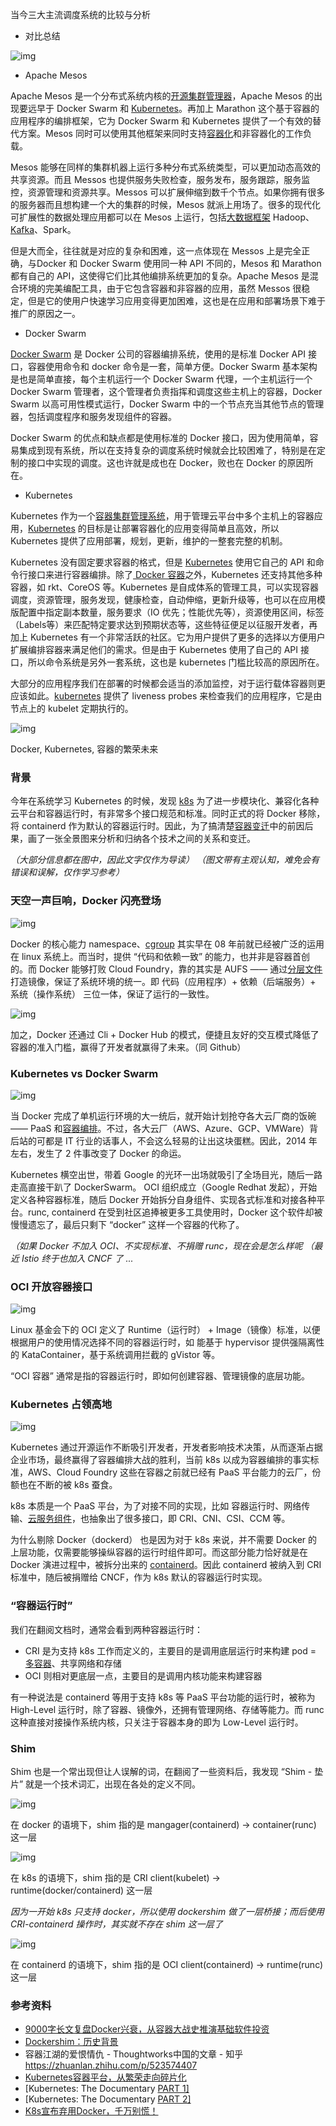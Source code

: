 当今三大主流调度系统的比较与分析

- 对比总结

![img](https://pica.zhimg.com/80/v2-d9d1c38c3f3bdd4678e3920b0d2f7d1b_1440w.webp?source=1def8aca)

- Apache Mesos

Apache Mesos 是一个分布式系统内核的[开源集群管理器](https://www.zhihu.com/search?q=开源集群管理器&search_source=Entity&hybrid_search_source=Entity&hybrid_search_extra={"sourceType"%3A"answer"%2C"sourceId"%3A1961358160})，Apache Mesos 的出现要远早于 Docker Swarm 和 [Kubernetes](https://link.zhihu.com/?target=http%3A//mp.weixin.qq.com/s%3F__biz%3DMzI0MDQ4MTM5NQ%3D%3D%26mid%3D2247509555%26idx%3D2%26sn%3Df0b3649bf14efc4f85ca3914578caff8%26chksm%3De918c32fde6f4a39636f074405cd32c67cbb8d00c09940402d37c0eb14557c378bd679461b83%26scene%3D21%23wechat_redirect)。再加上 Marathon 这个基于容器的应用程序的编排框架，它为 Docker Swarm 和 Kubernetes 提供了一个有效的替代方案。Mesos 同时可以使用其他框架来同时支持[容器化](https://www.zhihu.com/search?q=容器化&search_source=Entity&hybrid_search_source=Entity&hybrid_search_extra={"sourceType"%3A"answer"%2C"sourceId"%3A1961358160})和非容器化的工作负载。

Mesos 能够在同样的集群机器上运行多种分布式系统类型，可以更加动态高效的共享资源。而且 Messos 也提供服务失败检查，服务发布，服务跟踪，服务监控，资源管理和资源共享。Messos 可以扩展伸缩到数千个节点。如果你拥有很多的服务器而且想构建一个大的集群的时候，Mesos 就派上用场了。很多的现代化可扩展性的数据处理应用都可以在 Mesos 上运行，包括[大数据框架](https://www.zhihu.com/search?q=大数据框架&search_source=Entity&hybrid_search_source=Entity&hybrid_search_extra={"sourceType"%3A"answer"%2C"sourceId"%3A1961358160}) Hadoop、[Kafka](https://link.zhihu.com/?target=http%3A//mp.weixin.qq.com/s%3F__biz%3DMzI0MDQ4MTM5NQ%3D%3D%26mid%3D2247511053%26idx%3D2%26sn%3D94e494c5bedf0da4ba422420cacb3ed7%26chksm%3De918c911de6f400737153e871fef36244dea9c2d7ee423ba89e27b659750b158a7b99aee7213%26scene%3D21%23wechat_redirect)、Spark。

但是大而全，往往就是对应的复杂和困难，这一点体现在 Messos 上是完全正确，与Docker 和 Docker Swarm 使用同一种 API 不同的，Mesos 和 Marathon 都有自己的 API，这使得它们比其他编排系统更加的复杂。Apache Mesos 是混合环境的完美编配工具，由于它包含容器和非容器的应用，虽然 Messos 很稳定，但是它的使用户快速学习应用变得更加困难，这也是在应用和部署场景下难于推广的原因之一。

- Docker Swarm

[Docker Swarm](https://link.zhihu.com/?target=http%3A//mp.weixin.qq.com/s%3F__biz%3DMzI0MDQ4MTM5NQ%3D%3D%26mid%3D2247487131%26idx%3D1%26sn%3Dab26a01288355ca29fe16a50346ec8cd%26chksm%3De91b6b87de6ce291af3ad05d9842b6ad45e62d9f9d86d7474a3f38f7ba8cc4feea9817d22060%26scene%3D21%23wechat_redirect) 是 Docker 公司的容器编排系统，使用的是标准 Docker API 接口，容器使用命令和 docker 命令是一套，简单方便。Docker Swarm 基本架构是也是简单直接，每个主机运行一个 Docker Swarm 代理，一个主机运行一个 Docker Swarm 管理者，这个管理者负责指挥和调度这些主机上的容器，Docker Swarm 以高可用性模式运行，Docker Swarm 中的一个节点充当其他节点的管理器，包括调度程序和服务发现组件的容器。

Docker Swarm 的优点和缺点都是使用标准的 Docker 接口，因为使用简单，容易集成到现有系统，所以在支持复杂的调度系统时候就会比较困难了，特别是在定制的接口中实现的调度。这也许就是成也在 Docker，败也在 Docker 的原因所在。

- Kubernetes

Kubernetes 作为一个[容器集群管理系统](https://www.zhihu.com/search?q=容器集群管理系统&search_source=Entity&hybrid_search_source=Entity&hybrid_search_extra={"sourceType"%3A"answer"%2C"sourceId"%3A1961358160})，用于管理云平台中多个主机上的容器应用，[Kubernetes](https://link.zhihu.com/?target=http%3A//mp.weixin.qq.com/s%3F__biz%3DMzI0MDQ4MTM5NQ%3D%3D%26mid%3D2247509120%26idx%3D2%26sn%3D7a1541742111f5faee1716aac58bbf28%26chksm%3De918c19cde6f488a1e67f9a83ced62449027412e90ab349027e458c9a68c15dfdadb2843db63%26scene%3D21%23wechat_redirect) 的目标是让部署容器化的应用变得简单且高效，所以 Kubernetes 提供了应用部署，规划，更新，维护的一整套完整的机制。

Kubernetes 没有固定要求容器的格式，但是 [Kubernetes](https://link.zhihu.com/?target=http%3A//mp.weixin.qq.com/s%3F__biz%3DMzI0MDQ4MTM5NQ%3D%3D%26mid%3D2247502359%26idx%3D1%26sn%3D8c16100c9731359b9864403183f44233%26chksm%3De918af0bde6f261da9f4960c0ed43e1552eeed9ff3ad0ba06bcfef75e3ba9e9d097e1c87a51c%26scene%3D21%23wechat_redirect) 使用它自己的 API 和命令行接口来进行容器编排。除了[ Docker 容器](https://link.zhihu.com/?target=http%3A//mp.weixin.qq.com/s%3F__biz%3DMzI0MDQ4MTM5NQ%3D%3D%26mid%3D2247486129%26idx%3D1%26sn%3D986d170f115071cbe676d211a0458008%26chksm%3De91b6fadde6ce6bb271dedda23acef2c031ee3bdd7d9e2034ceab9a9e2c65f2caa98932e9491%26scene%3D21%23wechat_redirect)之外，Kubernetes 还支持其他多种容器，如 rkt、CoreOS 等。Kubernetes 是自成体系的管理工具，可以实现容器调度，资源管理，服务发现，健康检查，自动伸缩，更新升级等，也可以在应用模版配置中指定副本数量，服务要求（IO 优先；性能优先等），资源使用区间，标签（Labels等）来匹配特定要求达到预期状态等，这些特征便足以征服开发者，再加上 Kubernetes 有一个非常活跃的社区。它为用户提供了更多的选择以方便用户扩展编排容器来满足他们的需求。但是由于 Kubernetes 使用了自己的 API 接口，所以命令系统是另外一套系统，这也是 kubernetes 门槛比较高的原因所在。

大部分的应用程序我们在部署的时候都会适当的添加监控，对于运行载体容器则更应该如此。[kubernetes](https://www.zhihu.com/search?q=kubernetes&search_source=Entity&hybrid_search_source=Entity&hybrid_search_extra={"sourceType"%3A"answer"%2C"sourceId"%3A1961358160}) 提供了 liveness probes 来检查我们的应用程序，它是由节点上的 kubelet 定期执行的。






![img](https://picx.zhimg.com/80/v2-8eab1606a489aa28545ed7f984f80b01_1440w.webp?source=1def8aca)

Docker, Kubernetes, 容器的繁荣未来

### 背景

今年在系统学习 Kubernetes 的时候，发现 [k8s](https://www.zhihu.com/search?q=k8s&search_source=Entity&hybrid_search_source=Entity&hybrid_search_extra={"sourceType"%3A"answer"%2C"sourceId"%3A2702169135}) 为了进一步模块化、兼容化各种云平台和容器运行时，有非常多个接口规范和标准。同时正式的将 Docker 移除，将 containerd 作为默认的容器运行时。因此，为了搞清楚[容器变迁](https://www.zhihu.com/search?q=容器变迁&search_source=Entity&hybrid_search_source=Entity&hybrid_search_extra={"sourceType"%3A"answer"%2C"sourceId"%3A2702169135})中的前因后果，画了一张全景图来分析和归纳各个技术之间的关系和变迁。

*（大部分信息都在图中，因此文字仅作为导读）
（图文带有主观认知，难免会有错误和误解，仅作学习参考）*

### 天空一声巨响，Docker 闪亮登场

![img](https://pica.zhimg.com/80/v2-2e5bff692825013e0537ec33fc1bde8e_1440w.webp?source=1def8aca)

Docker 的核心能力 namespace、[cgroup](https://www.zhihu.com/search?q=cgroup&search_source=Entity&hybrid_search_source=Entity&hybrid_search_extra={"sourceType"%3A"answer"%2C"sourceId"%3A2702169135}) 其实早在 08 年前就已经被广泛的运用在 linux 系统上。而当时，提供 “代码和依赖一致” 的能力，也并非是容器首创的。而 Docker 能够打败 Cloud Foundry，靠的其实是 AUFS —— 通过[分层文件](https://www.zhihu.com/search?q=分层文件&search_source=Entity&hybrid_search_source=Entity&hybrid_search_extra={"sourceType"%3A"answer"%2C"sourceId"%3A2702169135})打造镜像，保证了系统环境的统一。即 代码（应用程序）+ 依赖（后端服务）+ 系统（操作系统） 三位一体，保证了运行的一致性。

![img](https://picx.zhimg.com/80/v2-23eda6e9882ef84ac4f92543079b3f39_1440w.webp?source=1def8aca)

加之，Docker 还通过 Cli + Docker Hub 的模式，便捷且友好的交互模式降低了容器的准入门槛，赢得了开发者就赢得了未来。（同 Github）

### Kubernetes vs Docker Swarm

![img](https://pic1.zhimg.com/80/v2-ec7c2c677631f7fcb616166676501d43_1440w.webp?source=1def8aca)

当 Docker 完成了单机运行环境的大一统后，就开始计划抢夺各大云厂商的饭碗 —— PaaS 和[容器编排](https://www.zhihu.com/search?q=容器编排&search_source=Entity&hybrid_search_source=Entity&hybrid_search_extra={"sourceType"%3A"answer"%2C"sourceId"%3A2702169135})。不过，各大云厂（AWS、Azure、GCP、VMWare）背后站的可都是 IT 行业的话事人，不会这么轻易的让出这块蛋糕。因此，2014 年左右，发生了 2 件事改变了 Docker 的命运。

Kubernetes 横空出世，带着 Google 的光环一出场就吸引了全场目光，随后一路走高直接干趴了 DockerSwarm。
OCI 组织成立（Google Redhat 发起），开始定义各种容器标准，随后 Docker 开始拆分自身组件、实现各式标准和对接各种平台。runc, containerd 在受到社区追捧被更多工具使用时，Docker 这个软件却被慢慢遗忘了，最后只剩下 “docker” 这样一个容器的代称了。

*（如果 Docker 不加入 OCI、不实现标准、不捐赠 runc，现在会是怎么样呢
（最近 Istio 终于也加入 CNCF 了 ...*

### OCI 开放容器接口

![img](https://picx.zhimg.com/80/v2-505c8cfaeac6e5042330af60890c9813_1440w.webp?source=1def8aca)

Linux 基金会下的 OCI 定义了 Runtime（运行时） + Image（镜像）标准，以便根据用户的使用情况选择不同的容器运行时，如 能基于 hypervisor 提供强隔离性的 KataContainer，基于系统调用拦截的 gVistor 等。

“OCI 容器” 通常是指的容器运行时，即如何创建容器、管理镜像的底层功能。

### Kubernetes 占领高地

![img](https://pica.zhimg.com/80/v2-98750bc5070732faf351a1e71fd8d7a9_1440w.webp?source=1def8aca)

Kubernetes 通过开源运作不断吸引开发者，开发者影响技术决策，从而逐渐占据企业市场，最终赢得了容器编排大战的胜利，当前 k8s 以成为容器编排的事实标准，AWS、Cloud Foundry 这些在容器之前就已经有 PaaS 平台能力的云厂，份额也在不断的被 k8s 蚕食。

k8s 本质是一个 PaaS 平台，为了对接不同的实现，比如 容器运行时、网络传输、[云服务组件](https://www.zhihu.com/search?q=云服务组件&search_source=Entity&hybrid_search_source=Entity&hybrid_search_extra={"sourceType"%3A"answer"%2C"sourceId"%3A2702169135})，也抽象出了很多接口，即 CRI、CNI、CSI、CCM 等。

为什么剔除 Docker（dockerd） 也是因为对于 k8s 来说，并不需要 Docker 的上层功能，仅需要能够操纵容器的运行时组件即可。而这部分能力恰好就是在 Docker 演进过程中，被拆分出来的 [containerd](https://www.zhihu.com/search?q=containerd&search_source=Entity&hybrid_search_source=Entity&hybrid_search_extra={"sourceType"%3A"answer"%2C"sourceId"%3A2702169135})。因此 containerd 被纳入到 CRI 标准中，随后被捐赠给 CNCF，作为 k8s 默认的容器运行时实现。

### “容器运行时”

我们在翻阅文档时，通常会看到两种容器运行时：

- CRI 是为支持 k8s 工作而定义的，主要目的是调用底层运行时来构建 pod = [多容器](https://www.zhihu.com/search?q=多容器&search_source=Entity&hybrid_search_source=Entity&hybrid_search_extra={"sourceType"%3A"answer"%2C"sourceId"%3A2702169135})、共享网络和存储
- OCI 则相对更底层一点，主要目的是调用内核功能来构建容器

有一种说法是 containerd 等用于支持 k8s 等 PaaS 平台功能的运行时，被称为 High-Level 运行时，除了容器、镜像外，还拥有管理网络、存储等能力。而 runc 这种直接对接操作系统内核，只关注于容器本身的即为 Low-Level 运行时。

### Shim

Shim 也是一个常出现但让人误解的词，在翻阅了一些资料后，我发现 “Shim - 垫片” 就是一个技术词汇，出现在各处的定义不同。

![img](https://pica.zhimg.com/80/v2-c48f1605cadaf38cb90e1222da20aa51_1440w.webp?source=1def8aca)

在 docker 的语境下，shim 指的是 mangager(containerd) -> container(runc) 这一层

![img](https://pica.zhimg.com/80/v2-556e53e5bd8477861db967326775af6e_1440w.webp?source=1def8aca)

在 k8s 的语境下，shim 指的是 CRI client(kubelet) -> runtime(docker/containerd) 这一层

*因为一开始 k8s 只支持 docker，所以使用 dockershim 做了一层桥接；而后使用 CRI-containerd 操作时，其实就不存在 shim 这一层了*

![img](https://picx.zhimg.com/80/v2-6a94ea5611ac846c8064fc1b2998da30_1440w.webp?source=1def8aca)

在 containerd 的语境下，shim 指的是 OCI client(containerd) -> runtime(runc) 这一层



### 参考资料

- [9000字长文复盘Docker兴衰，从容器大战史推演基础软件投资](https://link.zhihu.com/?target=https%3A//mp.weixin.qq.com/s%3F__biz%3DMzkzMTM1MDEyOA%3D%3D%26mid%3D2247483673%26idx%3D1%26sn%3D405f481ab19f928bb85add017201fb1c%26chksm%3Dc26d1206f51a9b107de1d80d91e29c4e7c6c6edaa6e6809b0040ee3aa08c1524563b8cd43ac8%26mpshare%3D1%26scene%3D1%26srcid%3D05304k7ldEAcPcXbuNW6G4Lu%26sharer_sharetime%3D1653886191829%26sharer_shareid%3Dd1c27a97d2ae54cfe57aae2b6d670930%23rd)
- [Dockershim：历史背景](https://link.zhihu.com/?target=https%3A//kubernetes.io/zh-cn/blog/2022/05/03/dockershim-historical-context/)
- 容器江湖的爱恨情仇 - Thoughtworks中国的文章 - 知乎 https://zhuanlan.zhihu.com/p/523574407
- [Kubernetes容器平台，从繁荣走向碎片化](https://link.zhihu.com/?target=https%3A//mp.weixin.qq.com/s%3F__biz%3DMzI5ODQ2MzI3NQ%3D%3D%26mid%3D2247507046%26idx%3D1%26sn%3D1c8f205730fb3b7b9519725b7d7730d0%26chksm%3Deca7e522dbd06c34be089b740b710238168da8009b111a44deadc89f08ea98b31a466d9dd95e%26mpshare%3D1%26scene%3D1%26srcid%3D0405CZnlY42ne6yorySr9VG5%26sharer_sharetime%3D1649166099552%26sharer_shareid%3Dd1c27a97d2ae54cfe57aae2b6d670930%23rd)
- [Kubernetes: The Documentary [PART 1\]](https://link.zhihu.com/?target=https%3A//www.youtube.com/watch%3Fv%3DBE77h7dmoQU)
- [Kubernetes: The Documentary [PART 2\]](https://link.zhihu.com/?target=https%3A//www.youtube.com/watch%3Fv%3D318elIq37PE)
- [K8s宣布弃用Docker，千万别慌！](https://link.zhihu.com/?target=https%3A//mp.weixin.qq.com/s/GHjvvTJ8ZerIyCqXB1BSUQ)